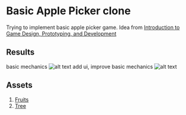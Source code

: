 # Basic Apple Picker clone
Trying to implement basic apple picker game. Idea from [Introduction to Game Design, Prototyping, and Development](https://www.amazon.com/Introduction-Game-Design-Prototyping-Development/dp/0134659864)

## Results
basic mechanics
![alt text](1.gif)
add ui, improve basic mechanics
![alt text](2.gif)

## Assets
1. [Fruits](https://dribbble.com/shots/1558327-Fruits-8bit/attachments/1558327-Fruits-8bit?mode=media)
2. [Tree](https://opengameart.org/content/pixel-art-simple-trees)